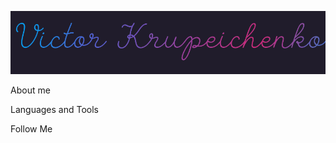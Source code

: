 ![Header](https://github.com/Victor-Krupeichenko/victor-krupeichenko/blob/main/assets/name.gif)

About me

Languages and Tools



Follow Me
